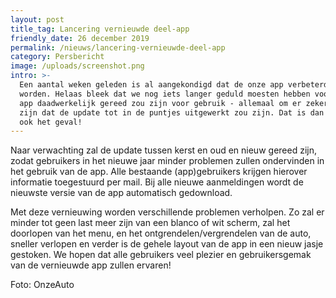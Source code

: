 ```yaml
---
layout: post
title_tag: Lancering vernieuwde deel-app
friendly_date: 26 december 2019
permalink: /nieuws/lancering-vernieuwde-deel-app
category: Persbericht
image: /uploads/screenshot.png
intro: >-
  Een aantal weken geleden is al aangekondigd dat de onze app verbeterd zou
  worden. Helaas bleek dat we nog iets langer geduld moesten hebben voordat de
  app daadwerkelijk gereed zou zijn voor gebruik - allemaal om er zeker van te
  zijn dat de update tot in de puntjes uitgewerkt zou zijn. Dat is dan nu dan
  ook het geval!
---
```

Naar verwachting zal de update tussen kerst en oud en nieuw gereed zijn, zodat gebruikers in het nieuwe jaar minder problemen zullen ondervinden in het gebruik van de app. Alle bestaande (app)gebruikers krijgen hierover informatie toegestuurd per mail. Bij alle nieuwe aanmeldingen wordt de nieuwste versie van de app automatisch gedownload.

Met deze vernieuwing worden verschillende problemen verholpen. Zo zal er minder tot geen last meer zijn van een blanco of wit scherm, zal het doorlopen van het menu, en het ontgrendelen/vergrendelen van de auto, sneller verlopen en verder is de gehele layout van de app in een nieuw jasje gestoken. We hopen dat alle gebruikers veel plezier en gebruikersgemak  van de vernieuwde app zullen ervaren!

Foto: OnzeAuto
